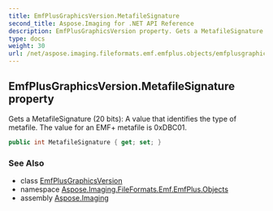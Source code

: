 ```yaml
---
title: EmfPlusGraphicsVersion.MetafileSignature
second_title: Aspose.Imaging for .NET API Reference
description: EmfPlusGraphicsVersion property. Gets a MetafileSignature 20 bits A value that identifies the type of metafile. The value for an EMF metafile is 0xDBC01
type: docs
weight: 30
url: /net/aspose.imaging.fileformats.emf.emfplus.objects/emfplusgraphicsversion/metafilesignature/
---
```

## EmfPlusGraphicsVersion.MetafileSignature property

Gets a MetafileSignature (20 bits): A value that identifies the type of metafile. The value for an EMF+ metafile is 0xDBC01.

```csharp
public int MetafileSignature { get; set; }
```

### See Also

* class [EmfPlusGraphicsVersion](../)
* namespace [Aspose.Imaging.FileFormats.Emf.EmfPlus.Objects](../../emfplusgraphicsversion/)
* assembly [Aspose.Imaging](../../../)


